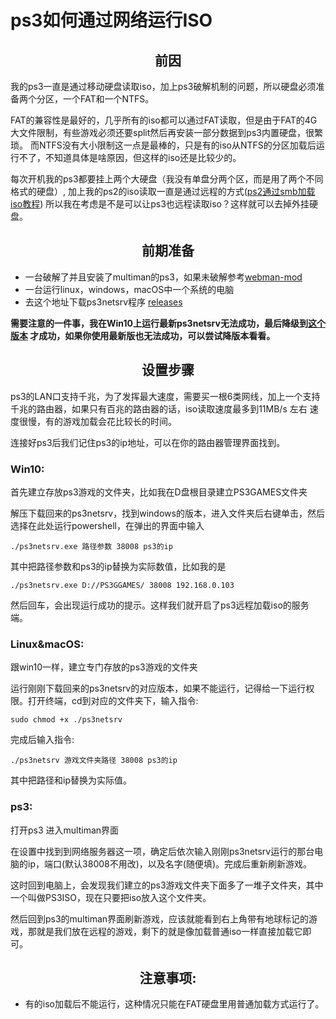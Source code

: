 # ps3如何通过网络运行ISO

## <center>前因
我的ps3一直是通过移动硬盘读取iso，加上ps3破解机制的问题，所以硬盘必须准备两个分区，一个FAT和一个NTFS。

FAT的兼容性是最好的，几乎所有的iso都可以通过FAT读取，但是由于FAT的4G大文件限制，有些游戏必须还要split然后再安装一部分数据到ps3内置硬盘，很繁琐。
而NTFS没有大小限制这一点是最棒的，只是有的iso从NTFS的分区加载后运行不了，不知道具体是啥原因，但这样的iso还是比较少的。

每次开机我的ps3都要挂上两个大硬盘（我没有单盘分两个区，而是用了两个不同格式的硬盘）, 加上我的ps2的iso读取一直是通过远程的方式([ps2通过smb加载iso教程](https://waizui.github.io/ps2guide))
所以我在考虑是不是可以让ps3也远程读取iso？这样就可以去掉外挂硬盘。

## <center>前期准备

* 一台破解了并且安装了multiman的ps3，如果未破解参考[webman-mod](https://github.com/aldostools/webMAN-MOD)
* 一台运行linux，windows，macOS中一个系统的电脑
* 去这个地址下载ps3netsrv程序 [releases](https://github.com/aldostools/webMAN-MOD/releases)

<b>需要注意的一件事，我在Win10上运行最新ps3netsrv无法成功，最后降级到[这个版本](https://github.com/aldostools/webMAN-MOD/releases/tag/1.47.23) 才成功，如果你使用最新版也无法成功，可以尝试降版本看看。</b>

## <center>设置步骤

ps3的LAN口支持千兆，为了发挥最大速度，需要买一根6类网线，加上一个支持千兆的路由器，如果只有百兆的路由器的话，iso读取速度最多到11MB/s 左右
速度很慢，有的游戏加载会花比较长的时间。

连接好ps3后我们记住ps3的ip地址，可以在你的路由器管理界面找到。

### Win10:
 首先建立存放ps3游戏的文件夹，比如我在D盘根目录建立PS3GAMES文件夹

 解压下载回来的ps3netsrv，找到windows的版本，进入文件夹后右键单击，然后选择在此处运行powershell，在弹出的界面中输入

    ./ps3netsrv.exe 路径参数 38008 ps3的ip

其中把路径参数和ps3的ip替换为实际数值，比如我的是

    ./ps3netsrv.exe D://PS3GGAMES/ 38008 192.168.0.103

然后回车，会出现运行成功的提示。这样我们就开启了ps3远程加载iso的服务端。

### Linux&macOS:
跟win10一样，建立专门存放的ps3游戏的文件夹

运行刚刚下载回来的ps3netsrv的对应版本，如果不能运行，记得给一下运行权限。打开终端，cd到对应的文件夹下，输入指令:

    sudo chmod +x ./ps3netsrv

完成后输入指令:

    ./ps3netsrv 游戏文件夹路径 38008 ps3的ip

其中把路径和ip替换为实际值。


### ps3:

打开ps3 进入multiman界面

在设置中找到到网络服务器这一项，确定后依次输入刚刚ps3netsrv运行的那台电脑的ip，端口(默认38008不用改)，以及名字(随便填)。完成后重新刷新游戏。

这时回到电脑上，会发现我们建立的ps3游戏文件夹下面多了一堆子文件夹，其中一个叫做PS3ISO，现在只要把iso放入这个文件夹。

然后回到ps3的multiman界面刷新游戏，应该就能看到右上角带有地球标记的游戏，那就是我们放在远程的游戏，剩下的就是像加载普通iso一样直接加载它即可。



## <center>注意事项:

* 有的iso加载后不能运行，这种情况只能在FAT硬盘里用普通加载方式运行了。


